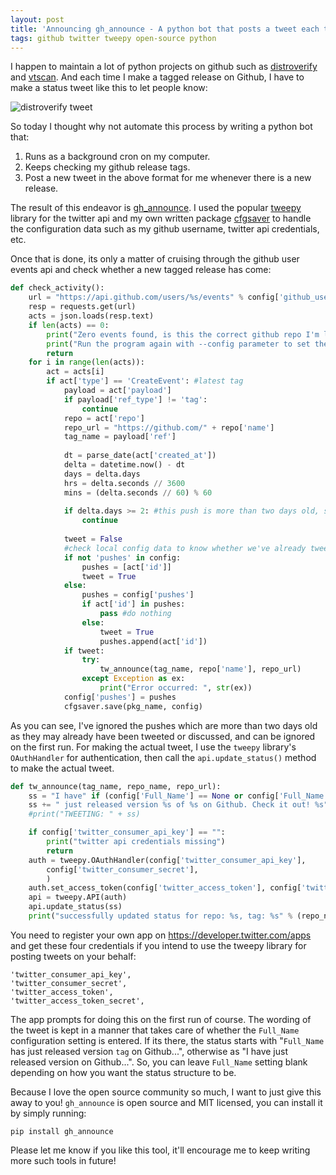```yaml
---
layout: post
title: 'Announcing gh_announce - A python bot that posts a tweet each time you make a release on github'
tags: github twitter tweepy open-source python
---
```


I happen to maintain a lot of python projects on github such as [distroverify](https://github.com/prahladyeri/distroverify) and [vtscan](https://github.com/prahladyeri/vtscan). And each time I make a tagged release on Github, I have to make a status tweet like this to let people know:

![distroverify tweet](/uploads/distroverify_tweet.png)

So today I thought why not automate this process by writing a python bot that:

1. Runs as a background cron on my computer.
2. Keeps checking my github release tags.
3. Post a new tweet in the above format for me whenever there is a new release.

The result of this endeavor is [gh_announce](https://github.com/prahladyeri/gh_announce). I used the popular [tweepy](https://github.com/tweepy/tweepy) library for the twitter api and my own written package [cfgsaver](https://github.com/prahladyeri/cfgsaver/) to handle the configuration data such as my github username, twitter api credentials, etc.

Once that is done, its only a matter of cruising through the github user events api and check whether a new tagged release has come:

```python
def check_activity():
	url = "https://api.github.com/users/%s/events" % config['github_username']
	resp = requests.get(url)
	acts = json.loads(resp.text)
	if len(acts) == 0:
		print("Zero events found, is this the correct github repo I'm looking at?")
		print("Run the program again with --config parameter to set the correct values")
		return
	for i in range(len(acts)):
		act = acts[i]
		if act['type'] == 'CreateEvent': #latest tag
			payload = act['payload']
			if payload['ref_type'] != 'tag':
				continue
			repo = act['repo']
			repo_url = "https://github.com/" + repo['name']
			tag_name = payload['ref']
			
			dt = parse_date(act['created_at'])
			delta = datetime.now() - dt
			days = delta.days
			hrs = delta.seconds // 3600
			mins = (delta.seconds // 60) % 60
			
			if delta.days >= 2: #this push is more than two days old, so just ignore
				continue
				
			tweet = False
			#check local config data to know whether we've already tweeted for this release
			if not 'pushes' in config:
				pushes = [act['id']]
				tweet = True
			else:
				pushes = config['pushes']
				if act['id'] in pushes:
					pass #do nothing
				else:
					tweet = True
					pushes.append(act['id'])
			if tweet:
				try:
					tw_announce(tag_name, repo['name'], repo_url)
				except Exception as ex:
					print("Error occurred: ", str(ex))
			config['pushes'] = pushes
			cfgsaver.save(pkg_name, config)
```

As you can see, I've ignored the pushes which are more than two days old as they may already have been tweeted or discussed, and can be ignored on the first run. For making the actual tweet, I use the `tweepy` library's `OAuthHandler` for authentication, then call the `api.update_status()` method to make the actual tweet.

```python
def tw_announce(tag_name, repo_name, repo_url):
	ss = "I have" if (config['Full_Name'] == None or config['Full_Name'] == "") else config["Full_Name"] + " has"
	ss += " just released version %s of %s on Github. Check it out! %s" % (tag_name, repo_name.split("/")[1], repo_url)
	#print("TWEETING: " + ss)

	if config['twitter_consumer_api_key'] == "":
		print("twitter api credentials missing")
		return
	auth = tweepy.OAuthHandler(config['twitter_consumer_api_key'], 
		config['twitter_consumer_secret'],
		)
	auth.set_access_token(config['twitter_access_token'], config['twitter_access_token_secret'])
	api = tweepy.API(auth)
	api.update_status(ss)
	print("successfully updated status for repo: %s, tag: %s" % (repo_name, tag_name))
```
	
You need to register your own app on <https://developer.twitter.com/apps> and get these four credentials if you intend to use the tweepy library for posting tweets on your behalf:

	'twitter_consumer_api_key',
	'twitter_consumer_secret',
	'twitter_access_token',
	'twitter_access_token_secret',

The app prompts for doing this on the first run of course. The wording of the tweet is kept in a manner that takes care of whether the `Full_Name` configuration setting is entered. If its there, the status starts with "`Full_Name` has just released version `tag` on Github...", otherwise as "I have just released version <tag> on Github...". So, you can leave `Full_Name` setting blank depending on how you want the status structure to be.

Because I love the open source community so much, I want to just give this away to you! `gh_announce` is open source and MIT licensed, you can install it by simply running:

	pip install gh_announce
	
Please let me know if you like this tool, it'll encourage me to keep writing more such tools in future!